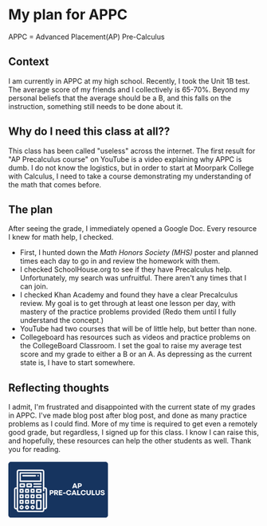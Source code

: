 # My plan for APPC
APPC = Advanced Placement(AP) Pre-Calculus
## Context
I am currently in APPC at my high school. Recently, I took the Unit 1B test. The average score of my friends and I collectively is 65-70%. 
Beyond my personal beliefs that the average should be a B, and this falls on the instruction, something still needs to be done about it.  

## Why do I need this class at all??
This class has been called "useless" across the internet. The first result for "AP Precalculus course" on YouTube is a video explaining why APPC is dumb. 
I do not know the logistics, but in order to start at Moorpark College with Calculus, I need to take a course demonstrating my understanding of the math that comes before. 

## The plan
After seeing the grade, I immediately opened a Google Doc. Every resource I knew for math help, I checked. 
- First, I hunted down the *Math Honors Society (MHS)* poster and planned times each day to go in and review the homework with them. 
- I checked SchoolHouse.org to see if they have Precalculus help. Unfortunately, my search was unfruitful. There aren't any times that I can join.
- I checked Khan Academy and found they have a clear Precalculus review. My goal is to get through at least one lesson per day, with mastery of the practice problems provided (Redo them until I fully understand the concept.)
- YouTube had two courses that will be of little help, but better than none.
- Collegeboard has resources such as videos and practice problems on the CollegeBoard Classroom.
I set the goal to raise my average test score and my grade to either a B or an A. As depressing as the current state is, I have to start somewhere. 

## Reflecting thoughts
I admit, I'm frustrated and disappointed with the current state of my grades in APPC. I've made blog post after blog post, and done as many practice problems as I could find. More of my time is required to get even a remotely good grade, but regardless, I signed up for this class. I know I can raise this, and hopefully, these resources can help the other students as well. Thank you for reading. <br><br>
<img src="https://raw.githubusercontent.com/CaptainSapphire/PH-s-Blog/26cb45a9252b24e3e49726a1b6c07d35e133d653/assets/October%202024/appcimage.svg" alt="precalculator" width="200"/>
